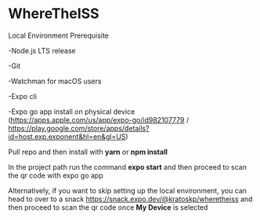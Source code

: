 # WhereTheISS

Local Environment Prerequisite

-Node.js LTS release

-Git

-Watchman for macOS users

-Expo cli

-Expo go app install on physical device (https://apps.apple.com/us/app/expo-go/id982107779 / https://play.google.com/store/apps/details?id=host.exp.exponent&hl=en&gl=US)

Pull repo and then install with **yarn** or **npm install**

In the project path run the command **expo start** and then proceed to scan the qr code with expo go app

Alternatively, if you want to skip setting up the local environment, you can head to over to a snack https://snack.expo.dev/@kratoskp/wheretheiss and then proceed to scan the qr code once **My Device** is selected
